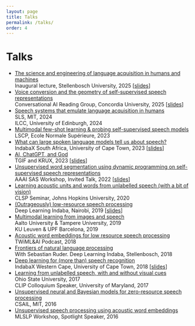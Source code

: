 ```yaml
---
layout: page
title: Talks
permalink: /talks/
order: 4
---
```


# Talks

<!-- Many of the talks below are also on [this YouTube playlist](https://www.youtube.com/playlist?list=PLmZlBIcArwhOcX0KF9aNc-BfZxd1xqF8H). -->

- [The science and engineering of language acquisition in humans and machines](https://www.youtube.com/live/gDfy_n5IbFo?t=550)  
  Inaugural lecture, Stellenbosch University, 2025 [[slides]({{site.url}}/slides/kamper2025inaugural.pdf)]
- [Voice conversion and the geometry of self-supervised speech representations](https://youtu.be/L6SnWOui_7A)  
  Conversational AI Reading Group, Concordia University, 2025 [[slides]({{site.url}}/slides/kamper_convairg2025_talk-compressed.pdf)]
- [Speech systems that emulate language acquisition in humans]({{site.url}}/slides/kamper_mit2024_talk-compressed.pdf)  
  SLS, MIT, 2024  
  ILCC, University of Edinburgh, 2024
- [Multimodal few-shot learning & probing self-supervised speech models]({{site.url}}/slides/kamper_ens2023_talk-compressed.pdf)  
  LSCP, Ecole Normale Supérieure, 2023
- [What can large spoken language models tell us about speech?](https://youtu.be/g0nTBjBGkGY)  
  IndabaX South Africa, University of Cape Town, 2023 [[slides]({{site.url}}/slides/kamper_indabax2023_talk-compressed.pdf)]
- [AI, ChatGPT, and God](https://youtu.be/VtoVimtm_VQ)  
  TGIF and KRUX, 2023 [[slides]({{site.url}}/slides/kamper_tgif_krux2023_talk_compressed.pdf)]
- [Unsupervised word segmentation using dynamic programming on self-supervised speech representations](https://youtu.be/oA0EMR_cMQY)  
  AAAI SAS Workshop, Invited Talk, 2022 [[slides]({{site.url}}/slides/kamper_aaaisas2022_talk.pdf)]
- [Learning acoustic units and words from unlabelled speech (with a bit of vision)]({{site.url}}/slides/kamper_jhuclsp2020_talk.pdf)  
  CLSP Seminar, Johns Hopkins University, 2020
- [(Outrageously) low-resource speech processing](https://youtu.be/dTV4mbMJ9yM)  
  Deep Learning Indaba, Nairobi, 2019 [[slides]({{site.url}}/slides/kamper_indaba2019_talk.pdf)]
- [Multimodal learning from images and speech]({{site.url}}/slides/kamper_leuvenupf_talk_2019.pdf)  
  Aalto University & Tampere University, 2019  
  KU Leuven & UPF Barcelona, 2019
- [Acoustic word embeddings for low resource speech processing](https://twimlai.com/twiml-talk-191-acoustic-word-embeddings-for-low-resource-speech-processing-with-herman-kamper/)  
  TWiML&AI Podcast, 2018
- [Frontiers of natural language processing]({{site.url}}/slides/ruder+kamper_indaba2018_talk.pdf)  
  With Sebastian Ruder. Deep Learning Indaba, Stellenbosch, 2018
- [Deep learning for (more than) speech recognition](https://youtu.be/lvQipmlgDFY)  
  IndabaX Western Cape, University of Cape Town, 2018 [[slides]({{site.url}}/slides/kamper_indabax2018_talk.pdf)]
- [Learning from unlabelled speech, with and without visual cues]({{site.url}}/slides/kamper_unsup_visionspeech_talk_2017.pdf)  
  Ohio State University, 2017  
  CLIP Colloquium Speaker, University of Maryland, 2017
- [Unsupervised neural and Bayesian models for zero-resource speech processing]({{site.url}}/slides/kamper_mit2016_talk.pdf)  
  CSAIL, MIT, 2016
- [Unsupervised speech processing using acoustic word embeddings]({{site.url}}/slides/kamper_mlslp2016_talk.pdf)  
  MLSLP Workshop, Spotlight Speaker, 2016

<!--
- [Deep learning for (more than) speech recognition]({{site.url}}/slides/kamper_indabax2018_talk.pdf)  
  IndabaX Western Cape, University of Cape Town, 2018 [[video](https://youtu.be/lvQipmlgDFY)]
-->
